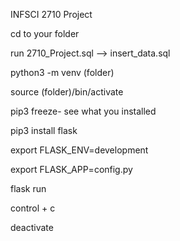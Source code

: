INFSCI 2710 Project


cd to your folder

run 2710_Project.sql --> insert_data.sql

python3 -m venv (folder)

source (folder)/bin/activate

  pip3 freeze- see what you installed 

  pip3 install flask

  export FLASK_ENV=development

  export FLASK_APP=config.py

  flask run

  control + c

deactivate
